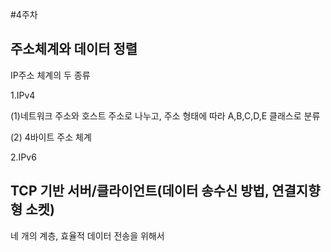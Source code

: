 #4주차

주소체계와 데이터 정렬
----
IP주소 체계의 두 종류

1.IPv4

(1)네트워크 주소와 호스트 주소로 나누고, 주소 형태에 따라 A,B,C,D,E 클래스로 분류

(2) 4바이트 주소 체계

2.IPv6

TCP 기반 서버/클라이언트(데이터 송수신 방법, 연결지향형 소켓)
--
네 개의 계층, 효율적 데이터 전송을 위해서

